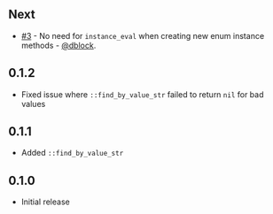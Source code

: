 ## Next

- [#3](https://github.com/dmolesUC3/typesafe_enum/pull/3) - No need for `instance_eval` when creating new enum instance methods - [@dblock](https://github.com/dblock).

## 0.1.2

- Fixed issue where `::find_by_value_str` failed to return `nil` for bad values

## 0.1.1

- Added `::find_by_value_str`

## 0.1.0

- Initial release
